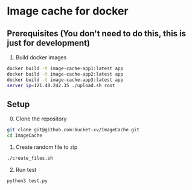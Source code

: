 # Image cache for docker

## Prerequisites (You don't need to do this, this is just for development)

1. Build docker images
```bash
docker build -t image-cache-app1:latest app
docker build -t image-cache-app2:latest app
docker build -t image-cache-app3:latest app
server_ip=121.40.242.35 ./upload.sh root
```

## Setup

0. Clone the repository
```bash
git clone git@github.com:bucket-xv/ImageCache.git
cd ImageCache
```

1. Create random file to zip
```bash
./create_files.sh
```

2. Run test
```bash
python3 test.py
```



